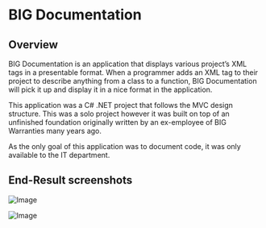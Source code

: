 BIG Documentation
=======

Overview
---------------
BIG Documentation is an application that displays various project’s XML tags in a presentable format. When a programmer adds an XML tag to their project to describe anything from a class to a function, BIG Documentation will pick it up and display it in a nice format in the application. 

This application was a C# .NET project that follows the MVC design structure. This was a solo project however it was built on top of an unfinished foundation originally written by an ex-employee of BIG Warranties many years ago. 

As the only goal of this application was to document code, it was only available to the IT department.

End-Result screenshots
---------------

![Image](https://alex-scott.co.uk/img/portfolio/BIGDoc2.png)

![Image](https://alex-scott.co.uk/img/portfolio/BIGDoc3.png)
